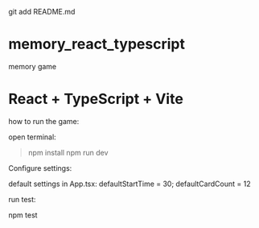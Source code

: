 git add README.md
# memory_react_typescript
memory game

# React + TypeScript + Vite

how to run the game:

open terminal:
> npm install
> npm run dev


Configure settings:

default settings in App.tsx:
 defaultStartTime = 30;
 defaultCardCount = 12

run test: 

npm test